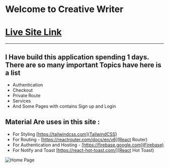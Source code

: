 # Welcome to Creative Writer 
# [Live Site Link](https://writer-auth.web.app)
-----------------------------------------------
## I Have build this application spending 1 days. There are so many important Topics have here is a list 
  - Authentication
  - Checkout 
  - Private Route
  - Services
  - And Some Pages with contains Sign up and Login
  
## Material Are uses in this site : 
  - For Styling [https://tailwindcss.com](TailwindCSS)
  - For Routing - [https://reactrouter.com/docs/en/v6](React Router)
  - For Authentication and Hosting - [https://firebase.google.com](Firebase)
  - For Notify and Toast [https://react-hot-toast.com/](React Hot Toast)
  

 ![Home Page](https://i.ibb.co/gTTjmdr/download.png)

